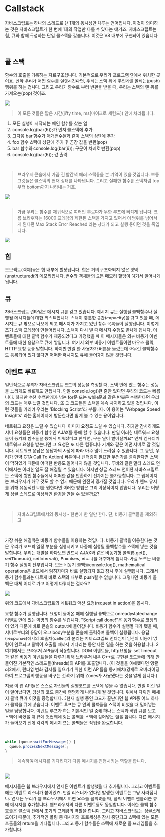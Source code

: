 # Callstack

자바스크립트는 하나의 스레드로 단 1개의 동시성만 다루는 언어입니다. 이것이 의미하는 것은 자바스크립트가 한 번에 1개의 작업만 다룰 수 있다는 얘기죠. 자바스크립트는 힙, 큐와 함께 구성하는 단일 콜스택을 갖습니다. 이것은 V8 내부에 구현되어 있습니다

<br />

## 콜 스택

함수의 호출을 기록하는 자료구조입니다. 기본적으로 우리가 프로그램 안에서 위치한 곳이죠. 만약 우리가 어떤 함수를 실행시킨다면, 우리는 스택 위에 무언가를 올리는(push) 행위를 하는 겁니다. 그리고 우리가 함수로 부터 반환을 받을 때, 우리는 스택의 맨 위를 가져오는(pop) 것이죠.

<div>
  <img src="./image/callstack_002.gif">
<div>

> 이 모든 것들은 짧은 시간(jiffy time, ms[마이크로 세컨드]) 안에 처리됩니다.

1. 모든 실행이 시작되는 메인 함수를 찾는 일
2. console.log(bar(6));가 먼저 콜스택에 추가.
3. 그다음 bar 함수가 매개변수들과 같이 스택의 상단에 추가
4. foo 함수 스택에 상단에 추가 후 곧장 값을 반환(pop)
5. bar 함수와 console.log(bar(6)); 구문이 차례로 반환(pop)
6. console.log(bar(6)); 값 출력

<br />

> 브라우저 콘솔에서 가끔 긴 빨간색 에러 스택들을 본 기억이 있을 것입니다. 보통 그것들은 콜스택의 현재 상태를 나타냅니다. 그리고 실패한 함수를 스택처럼 top부터 bottom까지 나타내는 거죠.

<div>
  <img src="./image/callstack_002.png">
<div>

<br />

> 가끔 우리는 함수를 재귀적으로 여러번 부르다가 무한 루프에 빠지게 됩니다. 크롬 브라우저는 16000 프레임의 제한된 스택을 가지고 있어서 이 범위를 넘어서게 된다면 Max Stack Error Reached 라는 상태가 되고 실행 중이던 것을 죽입니다.

<div>
  <img src="./image/callstack_003.png">
<div>

## 힙

오브젝트(객체)들은 힙 내부에 할당됩니다. 힙은 거의 구조화되지 않은 영역(unstructured)의 메모리입니다. 변수와 객체들의 모든 메모리 할당이 여기서 일어나게 됩니다.

## 큐

자바스크립트 런타임은 메시지 큐를 갖고 있습니다. 메시지 큐는 실행될 콜백함수나 실행될 메시지들에 대한 리스트입니다. 스택이 충분한 공간(capacity)을 갖고 있을 때, 메시지는 큐 밖으로 나오게 되고 메시지가 가지고 있던 함수 목록들이 실행됩니다. 이렇게 초기 스택 프레임이 만들어집니다. 스택이 다시 빌 때 메시지 수행도 끝나게 됩니다. 이벤트들에 대한 콜백 함수가 제공되었다고 가정했을 때 이 메시지들은 외부 비동기 이벤트들에 대한 응답으로 큐에 쌓입니다. 여기서 외부 비동기 이벤트들이란 마우스 클릭, HTTP 요청 등을 말합니다. 하지만 만일 한 사용자가 버튼을 눌렀는데 아무런 콜백함수도 등록되어 있지 않다면 어떠한 메시지도 큐에 들어가지 않을 것입니다.

## 이벤트 루프

일반적으로 우리가 자바스크립트 코드의 성능을 측정할 때, 스택 안에 있는 함수는 성능을 느리게도 빠르게도 만듭니다. 만일 console.log()한 줄만 있다면 우리의 코드는 빠릅니다. 하지만 수천 수백만개가 넘는 for문 또는 while문과 같은 반복문 수행한다면 우리의 코드는 매우 느릴 것입니다. 또 그 코드들은 스택을 계속 차지하고 있을 것입니다. 이런 것들을 가리켜 우리는 'Blocking Script'라 부릅니다. 이 용어는 'Webpage Speed Insights' 라는 홈페이지에 방문한다면 쉽게 볼 수 있는 용어입니다.

네트워크 요청은 느릴 수 있습니다. 이미지 요청도 느릴 수 있습니다. 하지만 감사하게도 서버 요청들은 비동기 함수인 AJAX를 통해 할 수 있습니다. 만일 이러한 네트워크 요청들이 동기화 함수들을 통해서 이뤄졌다고 한다면, 무슨 일이 벌어질까요? 먼저 컴퓨터가 네트워크 요청을 받는다면 그 요청은 또 다른 컴퓨터나 기계와 같은 어떤 서버로 갈 것입니다. 네트워크 응답은 응답자의 사정에 따라 아주 많이 느려질 수 있습니다. 그 동안, 우리가 만약 CTA(Call To Action) 버튼이나 렌더링이 필요한 무언가를 클릭한다면 스택이 막혀있기 때문에 어떠한 반응도 일어나지 않을 것입니다. 루비와 같은 멀티 스레드 언어에서는 이러한 일도 잘 해결될 수 있습니다. 하지만 싱글 스레드 언어인 자바스크립트는 스택에 쌓인 함수들에서 어떠한 값을 반환하기 전까지는 불가능합니다. 그 웹페이지는 브라우저가 아무 것도 할 수 없기 때문에 완전히 망가질 것입니다. 우리가 엔드 유저를 위해 유동적인 UI를 원한다면 이러한 방법은 그리 이상적이지 않습니다. 우리는 어떻게 싱글 스레드로 이상적인 환경을 만들 수 있을까요?

<br />

> 자바스크립트에서의 동시성 - 한번에 한 일만 한다. 단, 비동기 콜백들을 제외하고

<br />

가장 쉬운 해결책은 비동기 함수들을 이용하는 것입니다. 비동기 콜백을 이용한다는 것은 우리가 코드의 일정 부분을 실행시키고 나중에 실행될 콜백함수를 스택에 넣는 것을 말합니다. 우리는 개발을 하다보면 반드시 AJAX와 같은 비동기형 콜백($.get(), setTimeout(), setInterval(), Promises, etc...)을 마주하게 됩니다. 사실 노드는 비동기 함수 실행이 전부입니다. 모든 비동기 콜백들console.log(), mathematical operations은 코드에서 읽히자마자 바로 실행되지 않고 잠시 후에 실행됩니다. 그래서 동기 함수들과는 다르게 바로 스택의 내부로 push될 수 없습니다. 그렇다면 비동기 콜백은 대체 어디로 가고 어떻게 다뤄지는 걸까요?

<div>
  <img src="./image/callstack_004.png">
<div>

위의 코드에서 자바스크립트의 네트워크 액션 요청(request in action)을 봅시다.

요청 함수가 실행됩니다. 요청이 들어온 때에 실행될 콜백으로 onreadystatechange 이벤트 안에 있는 익명의 함수를 넘깁니다.
"Script call done!"은 동기 함수로 코딩되어 있기 때문에 바로 콘솔의 output에 들어갑니다.
비동기 함수가 실행될 때가 됐을 때, 서버로부터의 응답이 오고 body부분을 콘솔에 출력하며 콜백이 실행됩니다.
응답(response)에서의 호출자(caller)의 분리는 자바스크립트 런타임이 당신의 비동기 명령이 완료되고 콜백이 호출될 때까지 기다리는 동안 다른 일을 하는 것을 허용합니다. 2여기에서는 브라우저 API들이 작동합니다. DOM 이벤트들, http요청들, setTimeout과 같은 비동기 이벤트들을 다루기 위해 브라우저 내부 C++로 구현된 코드들에 의해 만들어진 기본적인 스레드들(threads)의 API를 호출합니다. (이 것들을 이해했다면 앵귤러2에서, 런타임 변화 감지를 일으키기 위한 이런 API들을 몽키패치(강제로 오버라이딩하여 프로그램의 행동을 바꾸는 것)하기 위해 Zones가 사용됐다는 것을 알게 됩니다.)

지금 이 웹 API들은 스스로 자신들의 실행코드를 스택에 넣을 수 없습니다. 만일 이런 일이 일어났다면, 당신의 코드 중간에 랜덤하게 나타나게 될 것입니다. 위에서 다뤄진 메세지 콜백 큐가 이것을 증명합니다. 3현재 실행 중인 코드가 끝난다면 웹 API중 어느 하나가 콜백을 큐에 넣습니다. 이벤트 루프는 큐 안의 콜백들을 스택이 비었을 때 밀어넣는 일을 담당합니다. 이벤트 루프가 하는 기본적인 일 중에 하나는 스택과 작업 큐를 보고 스택이 비었을 때 큐에 첫번째에 있는 콜백을 스택에 밀어넣는 일을 합니다. 다른 메시지가 들어오기 전에 각각의 메시지 또는 콜백들은 작업을 완료합니다.

<br />

```js
while (queue.waitForMessage()) {
  queue.processNextMessage();
}
```

> 계속하여 메시지를 기다리다가 다음 메시지를 진행시키는 역할을 합니다.

<br />

<div>
  <img src="./image/callstack_005.png">
<div>

메시지들은 웹 브라우저에서 언제든 이벤트가 발생했을 때 추가됩니다. 그리고 이벤트들에는 이벤트 리스너가 붙어있죠. 만일 리스너가 없다면 발생한 이벤트는 그냥 사라집니다. 언제든 우리가 웹 브라우저에서 어떤 요소를 클릭했을 때, 클릭 이벤트 핸들러는 큐에 메시지를 추가합니다. 웹브라우저의 다른 이벤트들도 동일합니다. 이러한 콜백 함수 호출은 콜스택 안에서 초기의 프레임의 역할을 합니다. 그리고 자바스크립트는 싱글스레드이기 때문에, 추가적인 폴링 중 메시지와 프로세싱은 잠시 중단되고 스택에 있는 모든 호출들의 return을 기다립니다. 그리고 동기 함수들은 스택에 새로운 콜 프레임들을 추가합니다.
